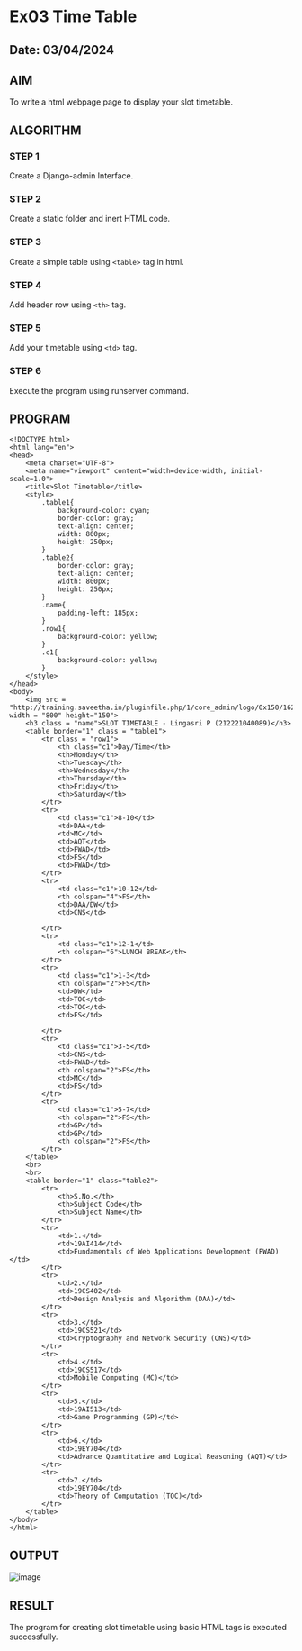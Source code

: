 # Ex03 Time Table
## Date: 03/04/2024

## AIM
To write a html webpage page to display your slot timetable.

## ALGORITHM
### STEP 1
Create a Django-admin Interface.

### STEP 2
Create a static folder and inert HTML code.

### STEP 3
Create a simple table using ```<table>``` tag in html.

### STEP 4
Add header row using ```<th>``` tag.

### STEP 5
Add your timetable using ```<td>``` tag.

### STEP 6
Execute the program using runserver command.

## PROGRAM
```
<!DOCTYPE html>
<html lang="en">
<head>
    <meta charset="UTF-8">
    <meta name="viewport" content="width=device-width, initial-scale=1.0">
    <title>Slot Timetable</title>
    <style>
        .table1{
            background-color: cyan;
            border-color: gray;
            text-align: center;
            width: 800px;
            height: 250px;
        }
        .table2{
            border-color: gray;
            text-align: center;
            width: 800px;
            height: 250px; 
        }
        .name{
            padding-left: 185px;
        }
        .row1{
            background-color: yellow;
        }
        .c1{
            background-color: yellow;
        }
    </style>
</head>
<body>
    <img src = "http://training.saveetha.in/pluginfile.php/1/core_admin/logo/0x150/1623542614/logo_1.png" width = "800" height="150">
    <h3 class = "name">SLOT TIMETABLE - Lingasri P (212221040089)</h3>
    <table border="1" class = "table1">
        <tr class = "row1">
            <th class="c1">Day/Time</th>
            <th>Monday</th>
            <th>Tuesday</th>
            <th>Wednesday</th>
            <th>Thursday</th>
            <th>Friday</th>
            <th>Saturday</th>
        </tr>
        <tr>
            <td class="c1">8-10</td>
            <td>DAA</td>
            <td>MC</td>
            <td>AQT</td>
            <td>FWAD</td>
            <td>FS</td>
            <td>FWAD</td>
        </tr>
        <tr>
            <td class="c1">10-12</td>
            <th colspan="4">FS</th>
            <td>DAA/DW</td>
            <td>CNS</td>
            
        </tr>
        <tr>
            <td class="c1">12-1</td>
            <th colspan="6">LUNCH BREAK</th>
        </tr>
        <tr>
            <td class="c1">1-3</td>
            <th colspan="2">FS</th>
            <td>DW</td>
            <td>TOC</td>
            <td>TOC</td>
            <td>FS</td>
            
        </tr>
        <tr>
            <td class="c1">3-5</td>
            <td>CNS</td>
            <td>FWAD</td>
            <th colspan="2">FS</th> 
            <td>MC</td>
            <td>FS</td>
        </tr>
        <tr>
            <td class="c1">5-7</td>
            <th colspan="2">FS</th>
            <td>GP</td>
            <td>GP</td>
            <th colspan="2">FS</th>
        </tr>
    </table>
    <br>
    <br>
    <table border="1" class="table2">
        <tr>
            <th>S.No.</th>
            <th>Subject Code</th>
            <th>Subject Name</th>
        </tr>
        <tr>
            <td>1.</td>
            <td>19AI414</td>
            <td>Fundamentals of Web Applications Development (FWAD)</td>
        </tr>
        <tr>
            <td>2.</td>
            <td>19CS402</td>
            <td>Design Analysis and Algorithm (DAA)</td>
        </tr>
        <tr>
            <td>3.</td>
            <td>19CS521</td>
            <td>Cryptography and Network Security (CNS)</td>
        </tr>
        <tr>
            <td>4.</td>
            <td>19CS517</td>
            <td>Mobile Computing (MC)</td>
        </tr>
        <tr>
            <td>5.</td>
            <td>19AI513</td>
            <td>Game Programming (GP)</td>
        </tr>
        <tr>
            <td>6.</td>
            <td>19EY704</td>
            <td>Advance Quantitative and Logical Reasoning (AQT)</td>
        </tr>
        <tr>
            <td>7.</td>
            <td>19EY704</td>
            <td>Theory of Computation (TOC)</td>
        </tr>
    </table>
</body>
</html>
```


## OUTPUT
![image](https://github.com/Lingasri/slot/assets/143391929/a1e1703b-eff1-49b1-8151-6a9a067d3997)



## RESULT
The program for creating slot timetable using basic HTML tags is executed successfully.
